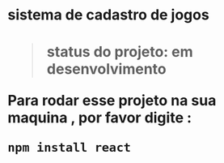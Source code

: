 <h1> sistema de cadastro de jogos <h1>

>status do projeto: em desenvolvimento 

Para rodar esse projeto na sua maquina , por favor digite :

```
npm install react
```
